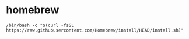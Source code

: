 # homebrew

```
/bin/bash -c "$(curl -fsSL https://raw.githubusercontent.com/Homebrew/install/HEAD/install.sh)"
```